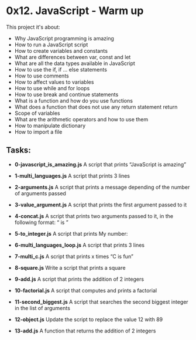 # 0x12. JavaScript - Warm up
This project it's about:

- Why JavaScript programming is amazing
- How to run a JavaScript script
- How to create variables and constants
- What are differences between var, const and let
- What are all the data types available in JavaScript
- How to use the if, if ... else statements
- How to use comments
- How to affect values to variables
- How to use while and for loops
- How to use break and continue statements
- What is a function and how do you use functions
- What does a function that does not use any return statement return
- Scope of variables
- What are the arithmetic operators and how to use them
- How to manipulate dictionary
- How to import a file

## Tasks:

- **0-javascript_is_amazing.js**
A script that prints “JavaScript is amazing”

- **1-multi_languages.js**
A script that prints 3 lines


- **2-arguments.js**
    A script that prints a message depending of the number of arguments passed

- **3-value_argument.js**
    A script that prints the first argument passed to it

- **4-concat.js**
    A script that prints two arguments passed to it, in the following format: “ is ”

- **5-to_integer.js**
    A script that prints My number: <first argument converted in integer>

- **6-multi_languages_loop.js**
    A script that prints 3 lines

- **7-multi_c.js**
    A script that prints x times “C is fun”

- **8-square.js**
    Write a script that prints a square

- **9-add.js**
    A script that prints the addition of 2 integers

- **10-factorial.js**
    A script that computes and prints a factorial

- **11-second_biggest.js**
    A script that searches the second biggest integer in the list of arguments

- **12-object.js**
    Update the script to replace the value 12 with 89

- **13-add.js**
    A function that returns the addition of 2 integers
